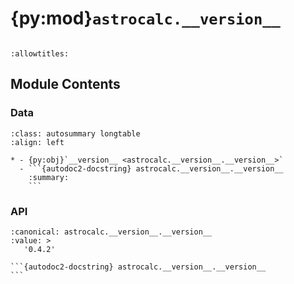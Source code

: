 # {py:mod}`astrocalc.__version__`

```{py:module} astrocalc.__version__
```

```{autodoc2-docstring} astrocalc.__version__
:allowtitles:
```

## Module Contents

### Data

````{list-table}
:class: autosummary longtable
:align: left

* - {py:obj}`__version__ <astrocalc.__version__.__version__>`
  - ```{autodoc2-docstring} astrocalc.__version__.__version__
    :summary:
    ```
````

### API

````{py:data} __version__
:canonical: astrocalc.__version__.__version__
:value: >
   '0.4.2'

```{autodoc2-docstring} astrocalc.__version__.__version__
```

````
